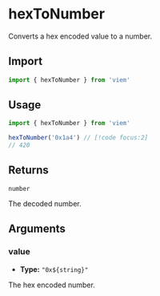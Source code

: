 # hexToNumber

Converts a hex encoded value to a number.

## Import

```ts
import { hexToNumber } from 'viem'
```

## Usage

```ts
import { hexToNumber } from 'viem'

hexToNumber('0x1a4') // [!code focus:2]
// 420
```

## Returns

`number`

The decoded number.

## Arguments

### value

- **Type:** `"0x${string}"`

The hex encoded number.